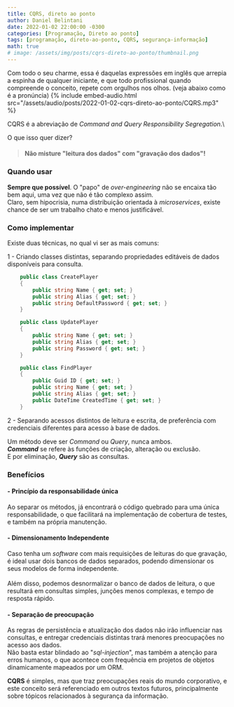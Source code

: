 ```yaml
---
title: CQRS, direto ao ponto
author: Daniel Belintani
date: 2022-01-02 22:00:00 -0300
categories: [Programação, Direto ao ponto]
tags: [programação, direto-ao-ponto, CQRS, segurança-informação]
math: true
# image: /assets/img/posts/cqrs-direto-ao-ponto/thumbnail.png
---
```


Com todo o seu charme, essa é daquelas expressões em inglês que arrepia a espinha de qualquer iniciante, e que todo profissional quando compreende o conceito, repete com orgulhos nos olhos.
(veja abaixo como é a pronúncia)
{% include embed-audio.html src="/assets/audio/posts/2022-01-02-cqrs-direto-ao-ponto/CQRS.mp3" %}

CQRS é a abreviação de _Command and Query Responsibility Segregation_.\

O que isso quer dizer?

> #### Não misture "leitura dos dados" com "gravação dos dados"!

### Quando usar
**Sempre que possível**. O "papo" de _over-engineering_ não se encaixa tão bem aqui, uma vez que não é tão complexo assim.\
Claro, sem hipocrisia, numa distribuição orientada à _microservices_, existe chance de ser um trabalho chato e menos justificável.

### Como implementar
Existe duas técnicas, no qual vi ser as mais comuns:

1 - Criando classes distintas, separando propriedades editáveis de dados disponíveis para consulta.

```c#
    public class CreatePlayer
    {
        public string Name { get; set; }
        public string Alias { get; set; }
        public string DefaultPassword { get; set; }
    }

    public class UpdatePlayer
    {
        public string Name { get; set; }
        public string Alias { get; set; }
        public string Password { get; set; }
    }

    public class FindPlayer
    {
        public Guid ID { get; set; }
        public string Name { get; set; }
        public string Alias { get; set; }
        public DateTime CreatedTime { get; set; }
    }
```

2 -  Separando acessos distintos de leitura e escrita, de preferência com credenciais diferentes para acesso à base de dados.

Um método deve ser _Command_ ou _Query_, nunca ambos.\
**_Command_** se refere às funções de criação, alteração ou exclusão.\
E por eliminação, **_Query_** são as consultas.


### Benefícios
#### - **Princípio da responsabilidade única**
Ao separar os métodos, já encontrará o código quebrado para uma única responsabilidade, o que facilitará na implementação de cobertura de testes, e também na própria manutenção.

#### - **Dimensionamento Independente**
Caso tenha um _software_ com mais requisições de leituras do que gravação, é ideal usar dois bancos de dados separados, podendo dimensionar os seus modelos de forma independente.\
\
Além disso, podemos desnormalizar o banco de dados de leitura, o que resultará em consultas simples, junções menos complexas, e tempo de resposta rápido.

#### - **Separação de preocupação**
As regras de persistência e atualização dos dados não irão influenciar nas consultas, e entregar credenciais distintas trará menores preocupações no acesso aos dados.\
Não basta estar blindado ao "_sql-injection_", mas também a atenção para erros humanos, o que acontece com frequência em projetos de objetos dinamicamente mapeados por um ORM.


**CQRS** é simples, mas que traz preocupações reais do mundo corporativo, e este conceito será referenciado em outros textos futuros, principalmente sobre tópicos relacionados à segurança da informação.
